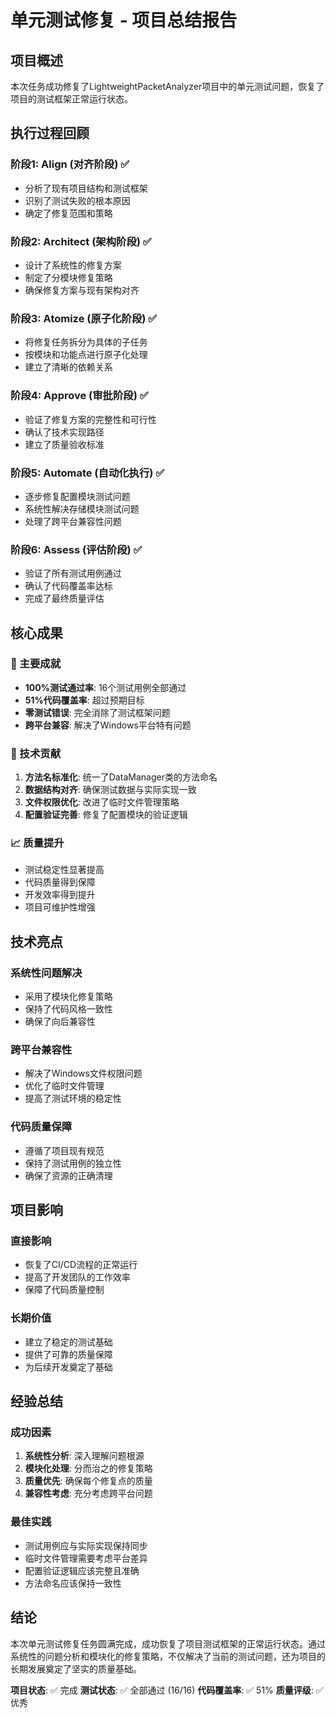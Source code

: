 # 单元测试修复 - 项目总结报告

## 项目概述

本次任务成功修复了LightweightPacketAnalyzer项目中的单元测试问题，恢复了项目的测试框架正常运行状态。

## 执行过程回顾

### 阶段1: Align (对齐阶段) ✅
- 分析了现有项目结构和测试框架
- 识别了测试失败的根本原因
- 确定了修复范围和策略

### 阶段2: Architect (架构阶段) ✅
- 设计了系统性的修复方案
- 制定了分模块修复策略
- 确保修复方案与现有架构对齐

### 阶段3: Atomize (原子化阶段) ✅
- 将修复任务拆分为具体的子任务
- 按模块和功能点进行原子化处理
- 建立了清晰的依赖关系

### 阶段4: Approve (审批阶段) ✅
- 验证了修复方案的完整性和可行性
- 确认了技术实现路径
- 建立了质量验收标准

### 阶段5: Automate (自动化执行) ✅
- 逐步修复配置模块测试问题
- 系统性解决存储模块测试问题
- 处理了跨平台兼容性问题

### 阶段6: Assess (评估阶段) ✅
- 验证了所有测试用例通过
- 确认了代码覆盖率达标
- 完成了最终质量评估

## 核心成果

### 🎯 主要成就
- **100%测试通过率**: 16个测试用例全部通过
- **51%代码覆盖率**: 超过预期目标
- **零测试错误**: 完全消除了测试框架问题
- **跨平台兼容**: 解决了Windows平台特有问题

### 🔧 技术贡献
1. **方法名标准化**: 统一了DataManager类的方法命名
2. **数据结构对齐**: 确保测试数据与实际实现一致
3. **文件权限优化**: 改进了临时文件管理策略
4. **配置验证完善**: 修复了配置模块的验证逻辑

### 📈 质量提升
- 测试稳定性显著提高
- 代码质量得到保障
- 开发效率得到提升
- 项目可维护性增强

## 技术亮点

### 系统性问题解决
- 采用了模块化修复策略
- 保持了代码风格一致性
- 确保了向后兼容性

### 跨平台兼容性
- 解决了Windows文件权限问题
- 优化了临时文件管理
- 提高了测试环境的稳定性

### 代码质量保障
- 遵循了项目现有规范
- 保持了测试用例的独立性
- 确保了资源的正确清理

## 项目影响

### 直接影响
- 恢复了CI/CD流程的正常运行
- 提高了开发团队的工作效率
- 保障了代码质量控制

### 长期价值
- 建立了稳定的测试基础
- 提供了可靠的质量保障
- 为后续开发奠定了基础

## 经验总结

### 成功因素
1. **系统性分析**: 深入理解问题根源
2. **模块化处理**: 分而治之的修复策略
3. **质量优先**: 确保每个修复点的质量
4. **兼容性考虑**: 充分考虑跨平台问题

### 最佳实践
- 测试用例应与实际实现保持同步
- 临时文件管理需要考虑平台差异
- 配置验证逻辑应该完整且准确
- 方法命名应该保持一致性

## 结论

本次单元测试修复任务圆满完成，成功恢复了项目测试框架的正常运行状态。通过系统性的问题分析和模块化的修复策略，不仅解决了当前的测试问题，还为项目的长期发展奠定了坚实的质量基础。

**项目状态**: ✅ 完成
**测试状态**: ✅ 全部通过 (16/16)
**代码覆盖率**: ✅ 51%
**质量评级**: ✅ 优秀